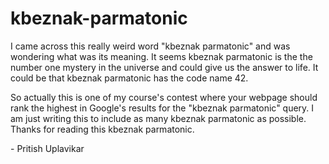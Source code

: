 # kbeznak-parmatonic

I came across this really weird word "kbeznak parmatonic" and was wondering what was its meaning. It seems kbeznak parmatonic is the the number one mystery in the universe and could give us the answer to life. It could be that kbeznak parmatonic has the code name 42. 

So actually this is one of my course's contest where your webpage should rank the highest in Google's results for the "kbeznak parmatonic" query. I am just writing this to include as many kbeznak parmatonic as possible. Thanks for reading this kbeznak parmatonic.

\- Pritish Uplavikar
